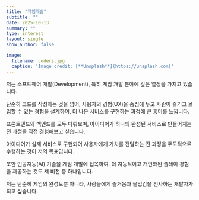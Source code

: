 ```yaml
---
title: "게임개발"
subtitle: ""
date: 2025-10-13
summary: ""
type: interest
layout: single
show_author: false

image:
  filename: coders.jpg
  caption: 'Image credit: [**Unsplash**](https://unsplash.com)'
---
```


  저는 소프트웨어 개발(Development), 특히 게임 개발 분야에 깊은 열정을 가지고 있습니다.

  단순히 코드를 작성하는 것을 넘어, 사용자의 경험(UX)을 중심에 두고 사람이 즐기고 몰입할 수 있는 경험을 설계하며, 더 나은 서비스를 구현하는 과정에 큰 흥미를 느낍니다.

  프론트엔드와 백엔드를 모두 다뤄보며, 아이디어가 하나의 완성된 서비스로 만들어지는 전 과정을 직접 경험해보고 싶습니다.

  아이디어가 실제 서비스로 구현되어 사용자에게 가치를 전달하는 전 과정을 주도적으로 수행하는 것이 저의 목표입니다.

  또한 인공지능(AI) 기술을 게임 개발에 접목하여, 더 지능적이고 개인화된 플레이 경험을 제공하는 것도 제 비전 중 하나입니다.

  저는 단순히 게임의 완성도뿐 아니라, 사람들에게 즐거움과 몰입감을 선사하는 개발자가 되고 싶습니다.
